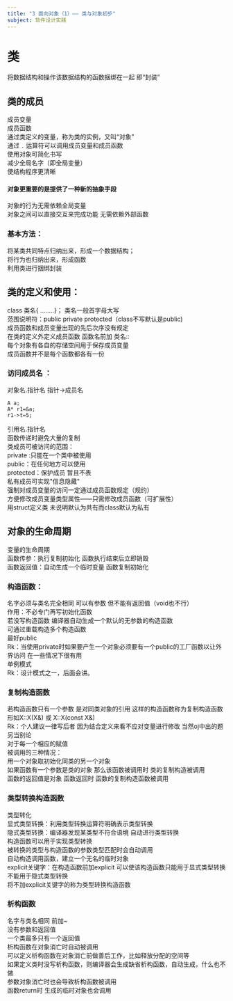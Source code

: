 ```yaml
---
title: "3 面向对象（1）—— 类与对象初步"
subject: 软件设计实践
---
```

# 类
将数据结构和操作该数据结构的函数捆绑在一起 即“封装”   
## 类的成员
成员变量  
成员函数  
通过类定义的变量，称为类的实例，又叫“对象”  
通过 `.` 运算符可以调用成员变量和成员函数  
使用对象可简化书写  
减少全局名字（即全局变量）  
使结构程序更清晰  
#### 对象更重要的是提供了一种新的抽象手段
对象的行为无需依赖全局变量  
对象之间可以直接交互来完成功能 无需依赖外部函数  
### 基本方法：
将某类共同特点归纳出来，形成一个数据结构；  
将行为也归纳出来，形成函数  
利用类进行捆绑封装  
## 类的定义和使用：
class 类名{ ........}； 类名一般首字母大写  
范围说明符：public private protected（class不写默认是public)  
成员函数和成员变量出现的先后次序没有规定  
在类的定义外定义成员函数 函数名前加 类名::  
每个对象有各自的存储空间用于保存成员变量  
成员函数并不是每个函数都各有一份  
### 访问成员名 ： 
对象名.指针名
指针->成员名
```
A a;  
A* r1=&a;  
r1->t=5;  
```
引用名.指针名  
函数传递时避免大量的复制  
类成员可被访问的范围：  
private :只能在一个类中被使用  
public：在任何地方可以使用  
protected：保护成员 暂且不表  
私有成员可实现"信息隐藏"    
强制对成员变量的访问一定通过成员函数规定（规约）  
方便修改成员变量类型属性——只需修改成员函数（可扩展性）  
用struct定义类 未说明默认为共有而class默认为私有  
## 对象的生命周期
变量的生命周期  
函数传参：执行复制初始化 函数执行结束后立即销毁  
函数返回值：自动生成一个临时变量 函数复制初始化  
### 构造函数：  
名字必须与类名完全相同 可以有参数 但不能有返回值（void也不行）  
作用：不必专门再写初始化函数   
若没写构造函数 编译器自动生成一个默认的无参数的构造函数  
可通过重载构造多个构造函数  
最好public  
Rk：当使用private时如果要产生一个对象必须要有一个public的工厂函数以让外界访问  在一些情况下很有用  
单例模式  
Rk：设计模式之一，后面会讲。  
### 复制构造函数  
若构造函数只有一个参数 是对同类对象的引用 这样的构造函数称为复制构造函数   
形如X::X(X&) 或 X::X(const X&)  
Rk：个人建议一律写后者 因为结合定义来看不应对变量进行修改  当然oj中出的题另当别论  
对于每一个相应的赋值  
被调用的三种情况：  
用一个对象取初始化同类的另一个对象  
如果函数有一个参数是类的对象 那么该函数被调用时 类的复制构造被调用  
函数的返回值是对象 函数返回时 函数的复制构造函数被调用  
### 类型转换构造函数
类型转化   
显式类型转换：利用类型转换运算符明确表示类型转换  
隐式类型转换：编译器发现某类型不符合语境 自动进行类型转换  
构造函数可以用于实现类型转换   
被转换的类型与构造函数的参数类型匹配时会自动调用  
自动构造调用函数，建立一个无名的临时对象  
explicit关键字：在构造函数前加explicit 可以使该构造函数只能用于显式类型转换 不能用于隐式类型转换  
将不加explicit关键字的称为类型转换构造函数  
### 析构函数  
名字与类名相同 前加~  
没有参数和返回值  
一个类最多只有一个返回值  
析构函数在对象消亡时自动被调用  
可以定义析构函数在对象消亡前做善后工作，比如释放分配的空间等  
如果定义类时没写析构函数，则编译器会生成缺省析构函数，自动生成，什么也不做  
参数对象消亡时也会导致析构函数被调用  
函数return时 生成的临时对象也会调用    
